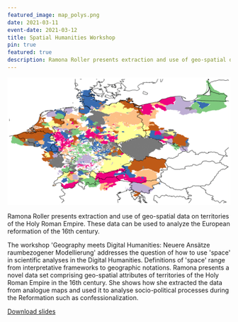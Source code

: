 ```yaml
---
featured_image: map_polys.png
date: 2021-03-11
event-date: 2021-03-12
title: Spatial Humanities Workshop
pin: true
featured: true
description: Ramona Roller presents extraction and use of geo-spatial data on territories of the Holy Roman Empire. These data can be used to analyze the European reformation of the 16th century.
---
```


![map](map_polys.png)

Ramona Roller presents extraction and use of geo-spatial data on territories of the Holy Roman Empire. These data can be used to analyze the European reformation of the 16th century.

The workshop 'Geography meets Digital Humanities: Neuere Ansätze raumbezogener Modellierung' addresses the question of how to use 'space' in scientific analyses in the Digital Humanities. Definitions of 'space' range from interpretative frameworks to geographic notations. Ramona presents a novel data set comprising geo-spatial attributes of territories of the Holy Roman Empire in the 16th century. She shows how she extracted the data from analogue maps and used it to analyse socio-political processes during the Reformation such as confessionalization.


<a href="2021-03-12_Erlangen.pdf">Download slides</a>
